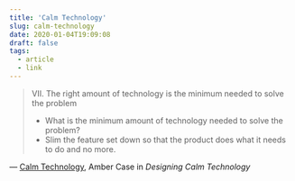 ```yaml
---
title: 'Calm Technology'
slug: calm-technology
date: 2020-01-04T19:09:08
draft: false
tags:
  - article
  - link
---
```


> VII. The right amount of technology is the minimum needed to solve the problem
>
> - What is the minimum amount of technology needed to solve the problem?
> - Slim the feature set down so that the product does what it needs to do and no more.

— [Calm Technology](https://calmtech.com/), Amber Case in _Designing Calm Technology_
